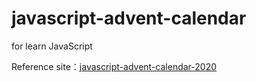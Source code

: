 # javascript-advent-calendar

for learn JavaScript

Reference site：[javascript-advent-calendar-2020](https://www.freecodecamp.org/news/introducing-24-days-of-javascriptmas/)
